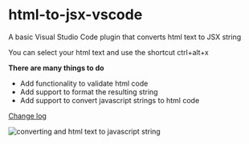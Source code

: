 # html-to-jsx-vscode
A basic Visual Studio Code plugin that converts html text to JSX string

You can select your html text and use the shortcut ctrl+alt+x

**There are many things to do**
* Add functionality to validate html code
* Add support to format the resulting string
* Add support to convert javascript strings to html code

[Change log](https://github.com/riazXrazor/html-to-jsx/blob/master/CHANGELOG.md)

![converting and html text to javascript string](https://raw.githubusercontent.com/riazXrazor/html-to-jsx/master/gif/htmltostring.gif)